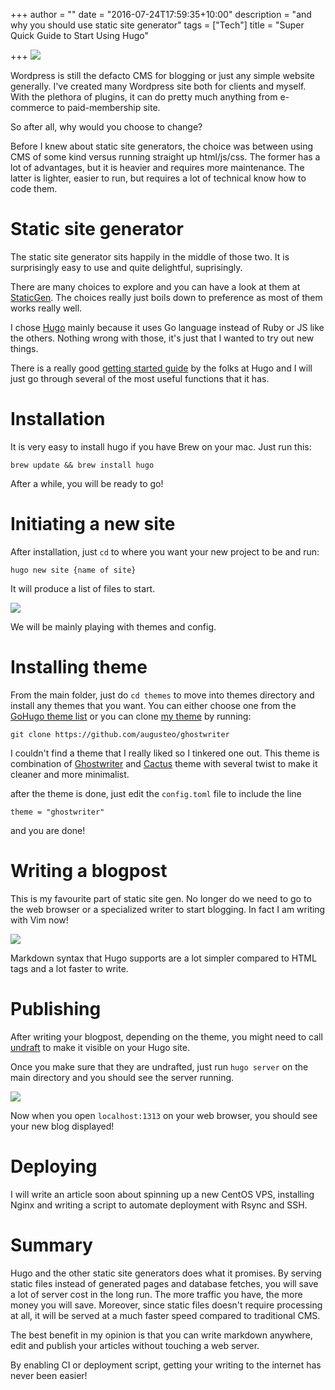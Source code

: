 +++
author = ""
date = "2016-07-24T17:59:35+10:00"
description = "and why you should use static site generator"
tags = ["Tech"]
title = "Super Quick Guide to Start Using Hugo"

+++
![][banner]

Wordpress is still the defacto CMS for blogging or just any simple website generally. I've created many Wordpress site both for clients and myself. With the plethora of plugins, it can do pretty much anything from e-commerce to paid-membership site.

So after all, why would you choose to change?

Before I knew about static site generators, the choice was between using CMS of some kind versus running straight up html/js/css. The former has a lot of advantages, but it is heavier and requires more maintenance. The latter is lighter, easier to run, but requires a lot of technical know how to code them.

# Static site generator
The static site generator sits happily in the middle of those two. It is surprisingly easy to use and quite delightful, suprisingly.

There are many choices to explore and you can have a look at them at [StaticGen][1]. The choices really just boils down to preference as most of them works really well.

I chose [Hugo][2] mainly because it uses Go language instead of Ruby or JS like the others. Nothing wrong with those, it's just that I wanted to try out new things.

There is a really good [getting started guide][3] by the folks at Hugo and I will just go through several of the most useful functions that it has.

# Installation
It is very easy to install hugo if you have Brew on your mac. Just run this:

`brew update && brew install hugo`

After a while, you will be ready to go!

# Initiating a new site
After installation, just `cd` to where you want your new project to be and run:

`hugo new site {name of site}`

It will produce a list of files to start.

![][4]

We will be mainly playing with themes and config.

# Installing theme
From the main folder, just do `cd themes` to move into themes directory and install any themes that you want. You can either choose one from the [GoHugo theme list][themelist] or you can clone [my theme][mytheme] by running:

`git clone https://github.com/augusteo/ghostwriter`

I couldn't find a theme that I really liked so I tinkered one out. This theme is combination of [Ghostwriter][6] and [Cactus][7] theme with several twist to make it cleaner and more minimalist.

after the theme is done, just edit the `config.toml` file to include the line 

`theme = "ghostwriter"` 

and you are done!

# Writing a blogpost
This is my favourite part of static site gen. No longer do we need to go to the web browser or a specialized writer to start blogging. In fact I am writing with Vim now!

![][5]

Markdown syntax that Hugo supports are a lot simpler compared to HTML tags and a lot faster to write.  

# Publishing
After writing your blogpost, depending on the theme, you might need to call [undraft][undraft] to make it visible on your Hugo site.

Once you make sure that they are undrafted, just run `hugo server` on the main directory and you should see the server running.

![][hugoserver]

Now when you open `localhost:1313` on your web browser, you should see your new blog displayed!

# Deploying
I will write an article soon about spinning up a new CentOS VPS, installing Nginx and writing a script to automate deployment with Rsync and SSH.

# Summary
Hugo and the other static site generators does what it promises. By serving static files instead of generated pages and database fetches, you will save a lot of server cost in the long run. The more traffic you have, the more money you will save. Moreover, since static files doesn't require processing at all, it will be served at a much faster speed compared to traditional CMS.

The best benefit in my opinion is that you can write markdown anywhere, edit and publish your articles without touching a web server.

By enabling CI or deployment script, getting your writing to the internet has never been easier!

[banner]: /blogFiles/photo-1466046690866-98181611563d.jpeg
[1]: https://www.staticgen.com
[2]: https://gohugo.io
[3]: http://gohugo.io/overview/quickstart/
[4]: /blogFiles/hugonewsite.jpg
[5]: /blogFiles/hugovim.jpg
[themelist]: http://themes.gohugo.io
[mytheme]: https://github.com/augusteo/ghostwriter
[6]: http://themes.gohugo.io/ghostwriter/
[7]: http://themes.gohugo.io/cactus/
[undraft]: https://gohugo.io/commands/hugo_undraft/
[hugoserver]: /blogFiles/hugoserver.jpg
